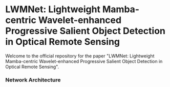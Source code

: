 # LWMNet: Lightweight Mamba-centric Wavelet-enhanced Progressive Salient Object Detection in Optical Remote Sensing

Welcome to the official repository for the paper "LWMNet: Lightweight Mamba-centric Wavelet-enhanced Progressive Salient Object Detection in Optical Remote Sensing".

### Network Architecture

